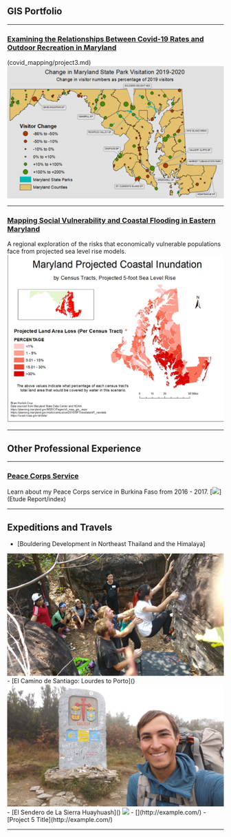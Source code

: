 ## GIS Portfolio

---
### [Examining the Relationships Between Covid-19 Rates and Outdoor Recreation in Maryland]()
(covid_mapping/project3.md)
[<img src="covid_mapping/mapping covid.png"/>](covid_mapping/project3.md)

---
### [Mapping Social Vulnerability and Coastal Flooding in Eastern Maryland](coastal_flooding/project2.md)
A regional exploration of the risks that economically vulnerable populations face from projected sea level rise models.
[<img src="coastal_flooding/Horlick-Cruz_Lab2_five_foot_map.jpg"/>](coastal_flooding/project2.md)

---
## Other Professional Experience
---
### [Peace Corps Service](etude_project/project_page.md)
Learn about my Peace Corps service in Burkina Faso from 2016 - 2017.
[<img src="images/SAM_1595.jpg"/>](Etude Report/index)

---

## Expeditions and Travels

- [Bouldering Development in  Northeast Thailand and the Himalaya]
<img src="images/20180225_131053.jpg">
- [El Camino de Santiago: Lourdes to Porto]()
<img src="images/20171112_115828.jpg">
- [El Sendero de La Sierra Huayhuash]()
<img src="images/SAM_1055.jpg">
- [](http://example.com/)
- [Project 5 Title](http://example.com/)

---

